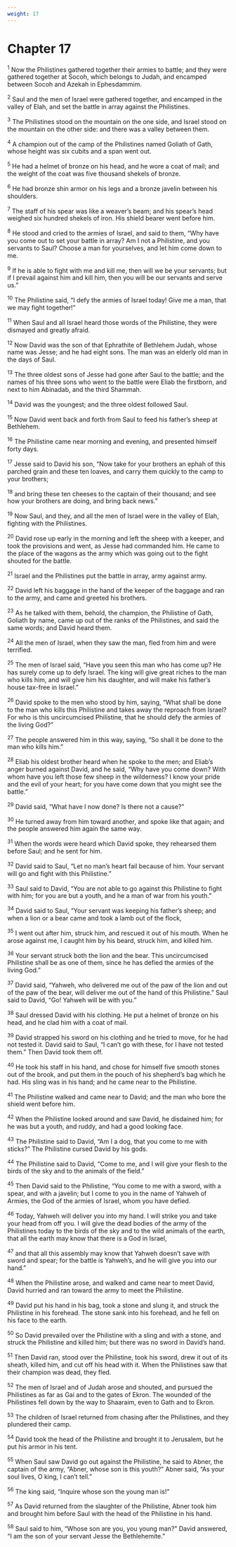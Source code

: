 ```yaml
---
weight: 17
---
```


# Chapter 17

<sup>1</sup> Now the Philistines gathered together their armies to battle; and they were gathered together at Socoh, which belongs to Judah, and encamped between Socoh and Azekah in Ephesdammim. 

<sup>2</sup> Saul and the men of Israel were gathered together, and encamped in the valley of Elah, and set the battle in array against the Philistines. 

<sup>3</sup> The Philistines stood on the mountain on the one side, and Israel stood on the mountain on the other side: and there was a valley between them. 

<sup>4</sup> A champion out of the camp of the Philistines named Goliath of Gath, whose height was six cubits and a span went out. 

<sup>5</sup> He had a helmet of bronze on his head, and he wore a coat of mail; and the weight of the coat was five thousand shekels of bronze. 

<sup>6</sup> He had bronze shin armor on his legs and a bronze javelin between his shoulders. 

<sup>7</sup> The staff of his spear was like a weaver’s beam; and his spear’s head weighed six hundred shekels of iron. His shield bearer went before him. 

<sup>8</sup> He stood and cried to the armies of Israel, and said to them, “Why have you come out to set your battle in array? Am I not a Philistine, and you servants to Saul? Choose a man for yourselves, and let him come down to me. 

<sup>9</sup> If he is able to fight with me and kill me, then will we be your servants; but if I prevail against him and kill him, then you will be our servants and serve us.” 

<sup>10</sup> The Philistine said, “I defy the armies of Israel today! Give me a man, that we may fight together!” 

<sup>11</sup> When Saul and all Israel heard those words of the Philistine, they were dismayed and greatly afraid. 

<sup>12</sup> Now David was the son of that Ephrathite of Bethlehem Judah, whose name was Jesse; and he had eight sons. The man was an elderly old man in the days of Saul. 

<sup>13</sup> The three oldest sons of Jesse had gone after Saul to the battle; and the names of his three sons who went to the battle were Eliab the firstborn, and next to him Abinadab, and the third Shammah. 

<sup>14</sup> David was the youngest; and the three oldest followed Saul. 

<sup>15</sup> Now David went back and forth from Saul to feed his father’s sheep at Bethlehem. 

<sup>16</sup> The Philistine came near morning and evening, and presented himself forty days. 

<sup>17</sup> Jesse said to David his son, “Now take for your brothers an ephah of this parched grain and these ten loaves, and carry them quickly to the camp to your brothers; 

<sup>18</sup> and bring these ten cheeses to the captain of their thousand; and see how your brothers are doing, and bring back news.” 

<sup>19</sup> Now Saul, and they, and all the men of Israel were in the valley of Elah, fighting with the Philistines. 

<sup>20</sup> David rose up early in the morning and left the sheep with a keeper, and took the provisions and went, as Jesse had commanded him. He came to the place of the wagons as the army which was going out to the fight shouted for the battle. 

<sup>21</sup> Israel and the Philistines put the battle in array, army against army. 

<sup>22</sup> David left his baggage in the hand of the keeper of the baggage and ran to the army, and came and greeted his brothers. 

<sup>23</sup> As he talked with them, behold, the champion, the Philistine of Gath, Goliath by name, came up out of the ranks of the Philistines, and said the same words; and David heard them. 

<sup>24</sup> All the men of Israel, when they saw the man, fled from him and were terrified. 

<sup>25</sup> The men of Israel said, “Have you seen this man who has come up? He has surely come up to defy Israel. The king will give great riches to the man who kills him, and will give him his daughter, and will make his father’s house tax-free in Israel.” 

<sup>26</sup> David spoke to the men who stood by him, saying, “What shall be done to the man who kills this Philistine and takes away the reproach from Israel? For who is this uncircumcised Philistine, that he should defy the armies of the living God?” 

<sup>27</sup> The people answered him in this way, saying, “So shall it be done to the man who kills him.” 

<sup>28</sup> Eliab his oldest brother heard when he spoke to the men; and Eliab’s anger burned against David, and he said, “Why have you come down? With whom have you left those few sheep in the wilderness? I know your pride and the evil of your heart; for you have come down that you might see the battle.” 

<sup>29</sup> David said, “What have I now done? Is there not a cause?” 

<sup>30</sup> He turned away from him toward another, and spoke like that again; and the people answered him again the same way. 

<sup>31</sup> When the words were heard which David spoke, they rehearsed them before Saul; and he sent for him. 

<sup>32</sup> David said to Saul, “Let no man’s heart fail because of him. Your servant will go and fight with this Philistine.” 

<sup>33</sup> Saul said to David, “You are not able to go against this Philistine to fight with him; for you are but a youth, and he a man of war from his youth.” 

<sup>34</sup> David said to Saul, “Your servant was keeping his father’s sheep; and when a lion or a bear came and took a lamb out of the flock, 

<sup>35</sup> I went out after him, struck him, and rescued it out of his mouth. When he arose against me, I caught him by his beard, struck him, and killed him. 

<sup>36</sup> Your servant struck both the lion and the bear. This uncircumcised Philistine shall be as one of them, since he has defied the armies of the living God.” 

<sup>37</sup> David said, “Yahweh, who delivered me out of the paw of the lion and out of the paw of the bear, will deliver me out of the hand of this Philistine.” Saul said to David, “Go! Yahweh will be with you.” 

<sup>38</sup> Saul dressed David with his clothing. He put a helmet of bronze on his head, and he clad him with a coat of mail. 

<sup>39</sup> David strapped his sword on his clothing and he tried to move, for he had not tested it. David said to Saul, “I can’t go with these, for I have not tested them.” Then David took them off. 

<sup>40</sup> He took his staff in his hand, and chose for himself five smooth stones out of the brook, and put them in the pouch of his shepherd’s bag which he had. His sling was in his hand; and he came near to the Philistine. 

<sup>41</sup> The Philistine walked and came near to David; and the man who bore the shield went before him. 

<sup>42</sup> When the Philistine looked around and saw David, he disdained him; for he was but a youth, and ruddy, and had a good looking face. 

<sup>43</sup> The Philistine said to David, “Am I a dog, that you come to me with sticks?” The Philistine cursed David by his gods. 

<sup>44</sup> The Philistine said to David, “Come to me, and I will give your flesh to the birds of the sky and to the animals of the field.” 

<sup>45</sup> Then David said to the Philistine, “You come to me with a sword, with a spear, and with a javelin; but I come to you in the name of Yahweh of Armies, the God of the armies of Israel, whom you have defied. 

<sup>46</sup> Today, Yahweh will deliver you into my hand. I will strike you and take your head from off you. I will give the dead bodies of the army of the Philistines today to the birds of the sky and to the wild animals of the earth, that all the earth may know that there is a God in Israel, 

<sup>47</sup> and that all this assembly may know that Yahweh doesn’t save with sword and spear; for the battle is Yahweh’s, and he will give you into our hand.” 

<sup>48</sup> When the Philistine arose, and walked and came near to meet David, David hurried and ran toward the army to meet the Philistine. 

<sup>49</sup> David put his hand in his bag, took a stone and slung it, and struck the Philistine in his forehead. The stone sank into his forehead, and he fell on his face to the earth. 

<sup>50</sup> So David prevailed over the Philistine with a sling and with a stone, and struck the Philistine and killed him; but there was no sword in David’s hand. 

<sup>51</sup> Then David ran, stood over the Philistine, took his sword, drew it out of its sheath, killed him, and cut off his head with it. When the Philistines saw that their champion was dead, they fled. 

<sup>52</sup> The men of Israel and of Judah arose and shouted, and pursued the Philistines as far as Gai and to the gates of Ekron. The wounded of the Philistines fell down by the way to Shaaraim, even to Gath and to Ekron. 

<sup>53</sup> The children of Israel returned from chasing after the Philistines, and they plundered their camp. 

<sup>54</sup> David took the head of the Philistine and brought it to Jerusalem, but he put his armor in his tent. 

<sup>55</sup> When Saul saw David go out against the Philistine, he said to Abner, the captain of the army, “Abner, whose son is this youth?” Abner said, “As your soul lives, O king, I can’t tell.” 

<sup>56</sup> The king said, “Inquire whose son the young man is!” 

<sup>57</sup> As David returned from the slaughter of the Philistine, Abner took him and brought him before Saul with the head of the Philistine in his hand. 

<sup>58</sup> Saul said to him, “Whose son are you, you young man?” David answered, “I am the son of your servant Jesse the Bethlehemite.” 


